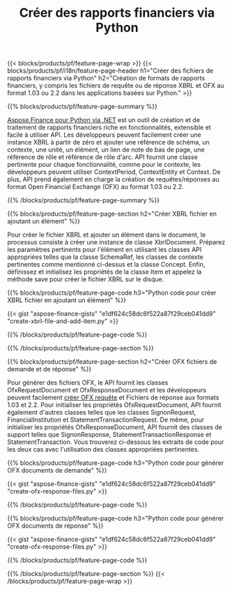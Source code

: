 ﻿---
title: Créer des rapports financiers via Python
url: /fr/python-net/create/
description:  Code Python pour créer des rapports financiers dans XBRL et OFX fichiers de requête ou de réponse via la bibliothèque Python.
---
{{< blocks/products/pf/feature-page-wrap >}}
{{< blocks/products/pf/i18n/feature-page-header h1="Créer des fichiers de rapports financiers via Python" h2="Création de formats de rapports financiers, y compris les fichiers de requête ou de réponse XBRL et OFX au format 1.03 ou 2.2 dans les applications basées sur Python." >}}

{{% blocks/products/pf/feature-page-summary %}}

[Aspose.Finance pour Python via .NET](https://products.aspose.com/finance/python-net/) est un outil de création et de traitement de rapports financiers riche en fonctionnalités, extensible et facile à utiliser API. Les développeurs peuvent facilement créer une instance XBRL à partir de zéro et ajouter une référence de schéma, un contexte, une unité, un élément, un lien de note de bas de page, une référence de rôle et 
référence de rôle d'arc. API fournit une classe pertinente pour chaque fonctionnalité, comme pour le contexte, les développeurs peuvent utiliser ContextPeriod, ContextEntity et Context. 
De plus, API prend également en charge la création de requêtes/réponses au format Open Financial Exchange (OFX) au format 1.03 ou 2.2.

{{% /blocks/products/pf/feature-page-summary %}}

{{% blocks/products/pf/feature-page-section h2="Créer XBRL fichier en ajoutant un élément" %}}

Pour créer le fichier XBRL et ajouter un élément dans le document, le processus consiste à créer une instance de classe XbrlDocument. Préparez les paramètres pertinents pour l'élément en utilisant les classes API appropriées telles que la classe SchemaRef, les classes de contexte pertinentes comme mentionné ci-dessus et la classe Concept. Enfin, définissez et initialisez les propriétés de la classe Item et appelez la méthode save pour créer le fichier XBRL sur le disque.

{{% blocks/products/pf/feature-page-code h3="Python code pour créer XBRL fichier en ajoutant un élément" %}}

{{< gist "aspose-finance-gists" "e1df624c58dc6f522a87f29ceb041dd9" "create-xbrl-file-and-add-item.py" >}} 

{{% /blocks/products/pf/feature-page-code %}}

{{% /blocks/products/pf/feature-page-section %}}

{{% blocks/products/pf/feature-page-section h2="Créer OFX fichiers de demande et de réponse" %}}


Pour générer des fichiers OFX, le API fournit les classes OfxRequestDocument et OfxResponseDocument et les développeurs peuvent facilement [créer OFX requête](https://products.aspose.com/finance/python-net/create/ofx-request/) et Fichiers de réponse aux formats 1.03 et 2.2. Pour initialiser les propriétés OfxRequestDocument, API fournit également d'autres classes telles que les classes SignonRequest, FinancialInstitution et StatementTransactionRequest. De même, pour initialiser les propriétés OfxResponseDocument, API fournit des classes de support telles que SignonResponse, StatementTransactionResponse et StatementTransaction. Vous trouverez ci-dessous les extraits de code pour les deux cas avec l'utilisation des classes appropriées pertinentes.

{{% blocks/products/pf/feature-page-code h3="Python code pour générer OFX documents de demande" %}}

{{< gist "aspose-finance-gists" "e1df624c58dc6f522a87f29ceb041dd9" "create-ofx-response-files.py" >}} 

{{% /blocks/products/pf/feature-page-code %}}

{{% blocks/products/pf/feature-page-code h3="Python code pour générer OFX documents de réponse" %}}

{{< gist "aspose-finance-gists" "e1df624c58dc6f522a87f29ceb041dd9" "create-ofx-response-files.py" >}} 

{{% /blocks/products/pf/feature-page-code %}}

{{% /blocks/products/pf/feature-page-section %}}
{{< /blocks/products/pf/feature-page-wrap >}}